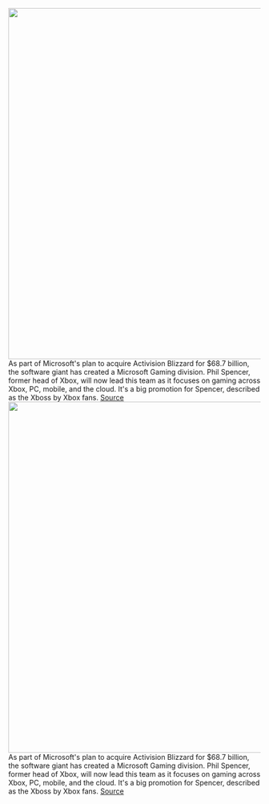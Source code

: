 <img src='https://cdn.vox-cdn.com/thumbor/QfdFrYma5e5SNpDhgwK42KJ3hso=/0x0:3200x2133/1200x800/filters:focal(1344x811:1856x1323)/cdn.vox-cdn.com/uploads/chorus_image/image/70403710/philspencer2.0.0.jpg' width='700px' /><br/>
As part of Microsoft's plan to acquire Activision Blizzard for $68.7 billion, the software giant has created a Microsoft Gaming division. Phil Spencer, former head of Xbox, will now lead this team as it focuses on gaming across Xbox, PC, mobile, and the cloud. It's a big promotion for Spencer, described as the Xboss by Xbox fans.
<a href='https://www.theverge.com/2022/1/18/22889393/microsoft-gaming-ceo-phil-spencer-activision-blizzard-email'> Source <a/><img src='https://cdn.vox-cdn.com/thumbor/QfdFrYma5e5SNpDhgwK42KJ3hso=/0x0:3200x2133/1200x800/filters:focal(1344x811:1856x1323)/cdn.vox-cdn.com/uploads/chorus_image/image/70403710/philspencer2.0.0.jpg' width='700px' /><br/>
As part of Microsoft's plan to acquire Activision Blizzard for $68.7 billion, the software giant has created a Microsoft Gaming division. Phil Spencer, former head of Xbox, will now lead this team as it focuses on gaming across Xbox, PC, mobile, and the cloud. It's a big promotion for Spencer, described as the Xboss by Xbox fans.
<a href='https://www.theverge.com/2022/1/18/22889393/microsoft-gaming-ceo-phil-spencer-activision-blizzard-email'> Source <a/>